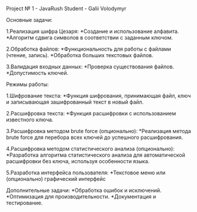 Project № 1 - JavaRush
Student - Galii Volodymyr

Основные задачи:

1.Реализация шифра Цезаря:
    *Создание и использование алфавита.
    *Алгоритм сдвига символов в соответствии с заданным ключом.

2.Обработка файлов:
    *Функциональность для работы с файлами (чтение, запись).
    *Обработка больших текстовых файлов.

3.Валидация входных данных:
    *Проверка существования файлов.
    *Допустимость ключей.

Режимы работы:

1.Шифрование текста:
    *Функция шифрования, принимающая файл, ключ и записывающая зашифрованный текст в новый файл.

2.Расшифровка текста:
    *Функция расшифровки с использованием известного ключа.

3.Расшифровка методом brute force (опционально):
    *Реализация метода brute force для перебора всех ключей до успешного расшифрования.

4.Расшифровка методом статистического анализа (опционально):
    *Разработка алгоритма статистического анализа для автоматической расшифровки без ключа, используя особенности языка.

5.Разработка интерфейса пользователя:
    *Текстовое меню или (опционально) графический интерфейс

Дополнительные задачи:
    *Обработка ошибок и исключений.
    *Оптимизация для производительности.
    *Документация и тестирование.

